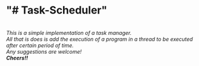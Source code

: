 <h1>"# Task-Scheduler" </h1>
<i><br>This is a simple implementation of a task manager.
<br>All that is does is add the execution of a program in a thread to be executed after certain period of time. 
<br>Any suggestions are welcome!
<br><b>Cheers!!</i>
